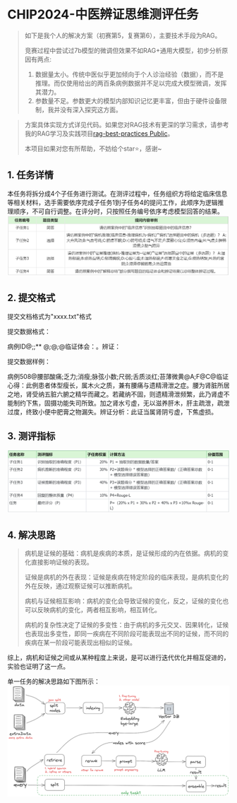 # CHIP2024-中医辨证思维测评任务
> 如下是我个人的解决方案（初赛第5，复赛第6），主要技术手段为RAG。
> 
>竞赛过程中尝试过7b模型的微调但效果不如RAG+通用大模型，初步分析原因有两点:
> 1. 数据量太小。传统中医似乎更加倾向于个人诊治经验（数据），而不是推理。而仅使用给出的两百条病例数据并不足以完成大模型微调，发挥其潜力。
> 2. 参数量不足。参数更大的模型内部知识记忆更丰富，但由于硬件设备限制，我并没有深入探究这方面。
     
> 方案具体实现方式详见代码。如果您对RAG技术有更深的学习需求，请参考我的RAG学习及实践项目[rag-best-practices
     Public](https://github.com/chaoql/rag-best-practices)。
>
> 本项目如果对您有所帮助，不妨给个star⭐，感谢~
## 1. 任务详情
本任务将拆分成4个子任务进行测试。在测评过程中，任务组织方将给定临床信息等相关材料，选手需要依序完成子任务1到子任务4的提问工作，此顺序为逻辑推理顺序，不可自行调整。在评分时，只按照任务编号依序考虑模型回答的结果。
![img_2.png](img/img_2.png)
## 2. 提交格式
提交文档格式为"xxxx.txt"格式

提交数据格式：

病例ID@;;** @*;*@*;*@临证体会：。辨证：

提交数据样例：

病例508@腰部酸痛;乏力;消瘦;脉弦小数;尺弱;舌质淡红;苔薄微黄@A;F@C@临证心得：此例患者体型瘦长，属木火之质，兼有腰痛与遗精滑泄之症。腰为肾脏所居之地，肾受纳五脏六腑之精华而藏之。若藏纳不固，则遗精滑泄频繁，此乃肾虚不能制约下焦，固摄功能失司所致。加之肾水亏虚，无以滋养肝木，肝主疏泄，疏泄过度，终致小便中肥膏之物漏失。辨证分析：此证当属肾阴亏虚，下焦虚损。
## 3. 测评指标
![img_3.png](img/img_3.png)
## 4. 解决思路
>病机是证候的基础：病机是疾病的本质，是证候形成的内在依据。病机的变化直接影响证候的表现。
>
>证候是病机的外在表现：证候是疾病在特定阶段的临床表现，是病机变化的外在反映，通过观察证候可以推断病机。
>
>病机与证候相互影响：病机的变化会导致证候的变化，反之，证候的变化也可以反映病机的变化，两者相互影响，相互转化。
>
>病机的复杂性决定了证候的多变性：由于病机的多元交叉、因果转化，证候也表现出多变性，即同一疾病在不同阶段可能表现出不同的证候，而不同的疾病在某一阶段可能表现出相似的证候。

综上，病机和证候之间或从某种程度上来说，是可以进行迭代优化并相互促进的，实验也证明了这一点。

单一任务的解决思路如下图所示：
![img.png](img/img.png)

